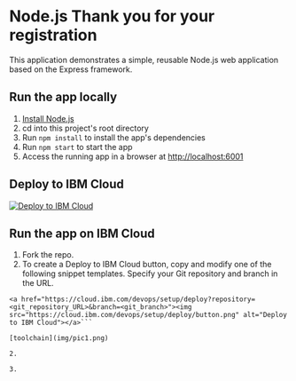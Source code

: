 # Node.js Thank you for your registration

This application demonstrates a simple, reusable Node.js web application based on the Express framework.

## Run the app locally

1. [Install Node.js][]
1. cd into this project's root directory
1. Run `npm install` to install the app's dependencies
1. Run `npm start` to start the app
1. Access the running app in a browser at <http://localhost:6001>

[Install Node.js]: https://nodejs.org/en/download/

## Deploy to IBM Cloud

<a href="https://cloud.ibm.com/devops/setup/deploy?repository=https://github.com/rapchic/cfc-india&branch=master"><img src="https://cloud.ibm.com/devops/setup/deploy/button.png" alt="Deploy to IBM Cloud"></a>

## Run the app on IBM Cloud

1. Fork the repo.
2. To create a Deploy to IBM Cloud button, copy and modify one of the following snippet templates. Specify your Git repository and branch in the URL.
```
<a href="https://cloud.ibm.com/devops/setup/deploy?repository=<git_repository_URL>&branch=<git_branch>"><img src="https://cloud.ibm.com/devops/setup/deploy/button.png" alt="Deploy to IBM Cloud"></a>```

[toolchain](img/pic1.png)

2.

3. 
